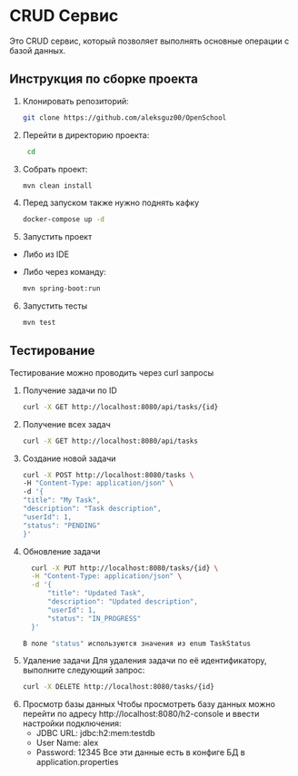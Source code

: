 # CRUD Сервис

Это CRUD сервис, который позволяет выполнять основные операции с базой данных.

## Инструкция по сборке проекта

1. Клонировать репозиторий:
   ```bash
   git clone https://github.com/aleksguz00/OpenSchool

2. Перейти в директорию проекта:
   ```bash
    cd

3. Собрать проект:
   ```bash
   mvn clean install

4. Перед запуском также нужно поднять кафку
   ```bash
   docker-compose up -d

5. Запустить проект
- Либо из IDE
- Либо через команду:

  ```bash
  mvn spring-boot:run

6. Запустить тесты
   ```bash
   mvn test

## Тестирование

Тестирование можно проводить через curl запросы

1. Получение задачи по ID
    ```bash
    curl -X GET http://localhost:8080/api/tasks/{id}
    
2. Получение всех задач
    ```bash
    curl -X GET http://localhost:8080/api/tasks

3. Создание новой задачи
    ```bash
    curl -X POST http://localhost:8080/tasks \
    -H "Content-Type: application/json" \
    -d '{
    "title": "My Task",
    "description": "Task description",
    "userId": 1,
    "status": "PENDING"
    }'

4. Обновление задачи
    ```bash
      curl -X PUT http://localhost:8080/tasks/{id} \
      -H "Content-Type: application/json" \
      -d '{
          "title": "Updated Task",
          "description": "Updated description",
          "userId": 1,
          "status": "IN_PROGRESS"
      }'
   
   В поле "status" используются значения из enum TaskStatus

5. Удаление задачи
   Для удаления задачи по её идентификатору, выполните следующий запрос:
    ```bash
    curl -X DELETE http://localhost:8080/tasks/{id}
    
6. Просмотр базы данных
   Чтобы просмотреть базу данных можно перейти по адресу http://localhost:8080/h2-console и ввести настройки подключения:
    - JDBC URL: jdbc:h2:mem:testdb
    - User Name: alex
    - Password: 12345
      Все эти данные есть в конфиге БД в application.properties
